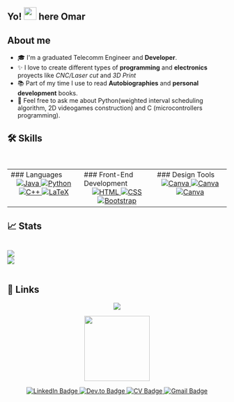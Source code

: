 ## Yo! <img src="https://media.giphy.com/media/hvRJCLFzcasrR4ia7z/giphy.gif" width="29px" height="29px"> here Omar

<!--
**uma-dev/uma-dev** is a ✨ _special_ ✨ repository because its `README.md` (this file) appears on your GitHub profile.

Here are some ideas to get you started:

- 🔭 I’m currently working on ...
- 🌱 I’m currently learning ...
- 👯 I’m looking to collaborate on ...
- 🤔 I’m looking for help with ...
- 💬 Ask me about ...
- 📫 How to reach me: ...
- 😄 Pronouns: ...
- ⚡ Fun fact: ...
-->

## About me
- 🎓 I'm a graduated Telecomm Engineer and **Developer**.
- ✨ I love to create different types of **programming** and **electronics** proyects like  _CNC/Laser cut_ and _3D Print_
- 📚 Part of my time I use to read **Autobiographies** and **personal development** books.
- 💬 Feel free to ask me about Python(weighted interval scheduling algorithm, 2D videogames construction) and C (microcontrollers programming).
<!--- ⚡ I love **BJJ** and **Muay Thai** too. I have been training for two years in order to be more confident and keep fit.-->

## 🛠️ Skills

<br/>  
 
<table>
<tr>
<td valign="top" width="33%">
### Languages  
  <div align="center">  
    <a href="https://www.java.com/" target="_blank">
        <img src="https://img.shields.io/badge/Java-ED8B00?style=for-the-badge&logo=java&logoColor=white" alt="Java" />
    </a>  
    <a href="https://www.python.org/" target="_blank">
      <img src="https://img.shields.io/badge/Python-3776AB?style=for-the-badge&logo=python&logoColor=white" alt="Python" />
    </a> 
    <a href="https://isocpp.org/" target="_blank">
      <img src="https://img.shields.io/badge/c++-%2300599C.svg?style=for-the-badge&logo=c%2B%2B&logoColor=white" alt="C++"  />
    </a> 
    <a href="https://www.latex-project.org/" target="_blank">
      <img src="https://img.shields.io/badge/latex-%23008080.svg?style=for-the-badge&logo=latex&logoColor=white" alt="LaTeX"/>
    </a> 
  </div>
</td>
   
<td valign="top" width="33%">
  ### Front-End Development  
  <div align="center">  
     <a href="https://html.spec.whatwg.org/" target="_blank">
       <img  src="https://img.shields.io/badge/HTML5-E34F26?style=for-the-badge&logo=html5&logoColor=white" alt="HTML"  />
    </a> 
     <a href="https://www.w3.org/TR/CSS/#css" target="_blank">
       <img  src="https://img.shields.io/badge/CSS3-1572B6?style=for-the-badge&logo=css3&logoColor=white" alt="CSS" />
    </a> 
     <a href="https://getbootstrap.com/" target="_blank">
       <img  src="https://img.shields.io/badge/Bootstrap-563D7C?style=for-the-badge&logo=bootstrap&logoColor=white" alt="Bootstrap" />
    </a> 
  </div>
</td>
  
<td valign="top" width="33%">
  ### Design Tools  
  <div align="center">  
    <a href="https://www.canva.com/" target="_blank">
      <img src="https://img.shields.io/badge/canva-00C4CC?style=for-the-badge&logo=canva&logoColor=white" alt="Canva" />
    </a>
    <a href="https://www.canva.com/" target="_blank">
      <img src="https://img.shields.io/badge/canva-00C4CC?style=for-the-badge&logo=canva&logoColor=white" alt="Canva" />
    </a>
    <a href="https://www.canva.com/" target="_blank">
      <img src="https://img.shields.io/badge/canva-00C4CC?style=for-the-badge&logo=canva&logoColor=white" alt="Canva" />
    </a>
  </div>
</td>
</tr>
</table> 

<!---
### Languages
![Java](https://img.shields.io/badge/Java-ED8B00?style=for-the-badge&logo=java&logoColor=white)
![Python](https://img.shields.io/badge/Python-3776AB?style=for-the-badge&logo=python&logoColor=white)
![C++](https://img.shields.io/badge/c++-%2300599C.svg?style=for-the-badge&logo=c%2B%2B&logoColor=white)
![LaTeX](https://img.shields.io/badge/latex-%23008080.svg?style=for-the-badge&logo=latex&logoColor=white)
<!---![MySQL](https://img.shields.io/badge/MySQL-00000F?style=for-the-badge&logo=mysql&logoColor=white)->

### Front-End Development
![material-ui](https://img.shields.io/badge/Material_UI-0081CB?style=for-the-badge&logo=mui&logoColor=white)
![html](https://img.shields.io/badge/HTML5-E34F26?style=for-the-badge&logo=html5&logoColor=white)
![css](https://img.shields.io/badge/CSS3-1572B6?style=for-the-badge&logo=css3&logoColor=white)
![bootstrap](https://img.shields.io/badge/Bootstrap-563D7C?style=for-the-badge&logo=bootstrap&logoColor=white)

### Design Tools       
![adobe-xd](https://img.shields.io/badge/adobe_xd-470137?style=for-the-badge&logo=adobe-xd&logoColor=white)
![figma](https://img.shields.io/badge/figma-000000?style=for-the-badge&logo=figma&logoColor=white)
![canva](https://img.shields.io/badge/canva-00C4CC?style=for-the-badge&logo=canva&logoColor=white)
--->

## 📈 Stats

<br/> 

 <div class="row">
  <div class="column">
    <a href="https://github.com/uma-dev" target="_blank">
    <img src=https://github-readme-stats-sigma-five.vercel.app/api?username=uma-dev&show_icons=true&card_width=450&line_height=37&theme=react&show_icons=true&line_height=40&hide=stars,contribs />
  </a>
  </div>
  
  <div class="column">
    <a href="https://github.com/uma-dev" target="_blank">
    <img src=https://streak-stats.demolab.com?user=uma-dev&theme=dark&border_radius=6.7&date_format=j%20M%5B%20Y%5D&ring=56BCD9&currStreakLabel=DFF0F5&sideNums=DFF0F5&background=20232A />
  </a>
  </div>
</div> 


<br/>  

## 🔗 Links

<p align="center">
 <!-- <a href="https://github.com/DenverCoder1/readme-typing-svg">-->
    <img src="https://readme-typing-svg.demolab.com/?lines=Contact%20me&font=Fira%20Code&center=true&width=440&height=45&color= ebf5fb&vCenter=true&pause=1000&size=22" /></a>
</p>


<p align="center">
  <img src="https://media4.giphy.com/media/jdPMeyv9rn0hZHh8n9/giphy.gif?cid=ecf05e47jxei2w60yg7jddvl91vd8be9jfp42dtlurldkfc0&rid=giphy.gif&ct=s" width="150"/>
</p>  
<p align="center">
  <a href="https://www.linkedin.com/in/omar-roldan-guerra/">
    <img src="https://img.shields.io/badge/Linked_In-0077B5?style=for-the-badge&logo=LinkedIn&logoColor=white" alt="LinkedIn Badge">
  </a>
   <a href="https://dev.to/uma_dev_">
    <img src="https://img.shields.io/badge/Dev.to-0A0A0A?style=for-the-badge&logo=DevdotTo&logoColor=white" alt="Dev.to Badge">
  </a>
  <a href="https://drive.google.com/file/d/1sgaYMAAzv8HWJP-C892rGkISx0XzEcRb/view?usp=sharing">
    <img src="https://img.shields.io/badge/Resume-4285F4?style=for-the-badge&logo=read-the-docs&logoColor=white" alt="CV Badge">
  </a>
  <!--- <a href="https://github.com/uma-dev">
    <img src="https://img.shields.io/badge/GitHub-000000?style=for-the-badge&logo=GitHub&logoColor=white" alt="Github Badge">
  </a> --->
  <a href="mailto:omar.roldan.50@gmail.com">
    <img src="https://img.shields.io/badge/Gmail-D14836?style=for-the-badge&logo=Gmail&logoColor=white" alt="Gmail Badge">
  </a>
</p>

<p align="center">
  <img src="https://komarev.com/ghpvc/?username=uma-dev&style=flat-square&color=blue" alt="">
</p>

